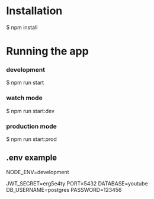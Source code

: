 # Installation
$ npm install

# Running the app
### development
$ npm run start

### watch mode
$ npm run start:dev

### production mode
$ npm run start:prod

## .env example
<p>NODE_ENV=development</p>
JWT_SECRET=erg5e4ty
PORT=5432
DATABASE=youtube
DB_USERNAME=postgres
PASSWORD=123456
